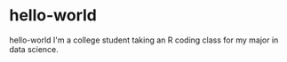 # hello-world
hello-world
I'm a college student taking an R coding class for my major in data science.
